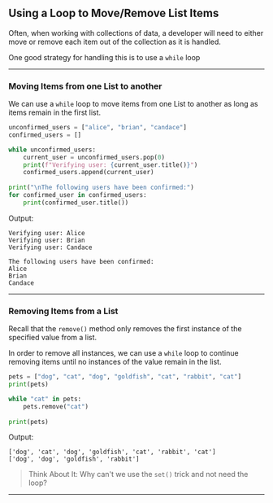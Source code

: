 ## Using a Loop to Move/Remove List Items

Often, when working with collections of data, a developer will need to either
move or remove each item out of the collection as it is handled.

One good strategy for handling this is to use a `while` loop

---

### Moving Items from one List to another

We can use a `while` loop to move items from one List to another as long as
items remain in the first list.

```python
unconfirmed_users = ["alice", "brian", "candace"]
confirmed_users = []

while unconfirmed_users:
    current_user = unconfirmed_users.pop(0)
    print(f"Verifying user: {current_user.title()}")
    confirmed_users.append(current_user)
    
print("\nThe following users have been confirmed:")
for confirmed_user in confirmed_users:
    print(confirmed_user.title())
```

Output:

```
Verifying user: Alice
Verifying user: Brian
Verifying user: Candace

The following users have been confirmed:
Alice
Brian
Candace
```

---

### Removing Items from a List

Recall that the `remove()` method only removes the first instance of the
specified value from a list.

In order to remove all instances, we can use a `while` loop to continue
removing items until no instances of the value remain in the list.

```python
pets = ["dog", "cat", "dog", "goldfish", "cat", "rabbit", "cat"]
print(pets)

while "cat" in pets:
    pets.remove("cat")
    
print(pets)
```

Output:

```
['dog', 'cat', 'dog', 'goldfish', 'cat', 'rabbit', 'cat']
['dog', 'dog', 'goldfish', 'rabbit']
```

> Think About It: Why can't we use the `set()` trick and not need the loop?

---
